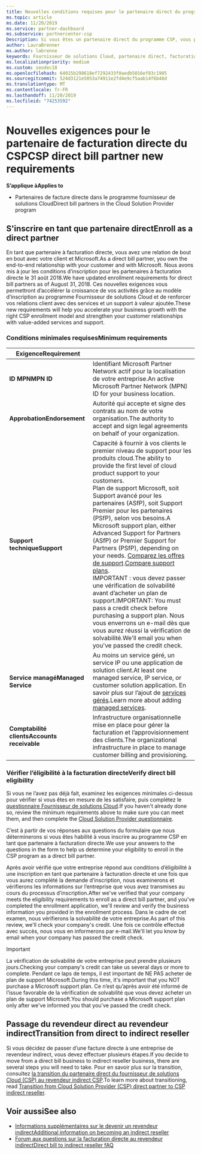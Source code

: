 ```yaml
---
title: Nouvelles conditions requises pour le partenaire direct du programme fournisseur de solutions Cloud | Espace partenaires
ms.topic: article
ms.date: 11/20/2019
ms.service: partner-dashboard
ms.subservice: partnercenter-csp
Description: Si vous êtes un partenaire direct du programme CSP, vous pouvez en savoir plus sur les conditions requises pour la prise en charge et les services, ainsi que sur la façon de les satisfaire.
author: LauraBrenner
ms.author: labrenne
keywords: Fournisseur de solutions Cloud, partenaire direct, facturation directe, conditions requises
ms.localizationpriority: medium
ms.custom: seodec18
ms.openlocfilehash: 64015b298618ef7292433f0aedb5016ef83c1905
ms.sourcegitcommit: 524d3121e5053a74911e2fd4e9cf5aab14f6b48d
ms.translationtype: MT
ms.contentlocale: fr-FR
ms.lasthandoff: 11/20/2019
ms.locfileid: "74253592"
---
```

# <a name="csp-direct-bill-partner-new-requirements"></a><span data-ttu-id="a2092-104">Nouvelles exigences pour le partenaire de facturation directe du CSP</span><span class="sxs-lookup"><span data-stu-id="a2092-104">CSP direct bill partner new requirements</span></span>

<span data-ttu-id="a2092-105">**S’applique à**</span><span class="sxs-lookup"><span data-stu-id="a2092-105">**Applies to**</span></span>

- <span data-ttu-id="a2092-106">Partenaires de facture directe dans le programme fournisseur de solutions Cloud</span><span class="sxs-lookup"><span data-stu-id="a2092-106">Direct bill partners in the Cloud Solution Provider program</span></span>

## <a name="enroll-as-a-direct-partner"></a><span data-ttu-id="a2092-107">S'inscrire en tant que partenaire direct</span><span class="sxs-lookup"><span data-stu-id="a2092-107">Enroll as a direct partner</span></span>

<span data-ttu-id="a2092-108">En tant que partenaire à facturation directe, vous avez une relation de bout en bout avec votre client et Microsoft.</span><span class="sxs-lookup"><span data-stu-id="a2092-108">As a direct bill partner, you own the end-to-end relationship with your customer and with Microsoft.</span></span> <span data-ttu-id="a2092-109">Nous avons mis à jour les conditions d’inscription pour les partenaires à facturation directe le 31 août 2018.</span><span class="sxs-lookup"><span data-stu-id="a2092-109">We have updated enrollment requirements for direct bill partners as of August 31, 2018.</span></span> <span data-ttu-id="a2092-110">Ces nouvelles exigences vous permettront d’accélérer la croissance de vos activités grâce au modèle d’inscription au programme Fournisseur de solutions Cloud et de renforcer vos relations client avec des services et un support à valeur ajoutée.</span><span class="sxs-lookup"><span data-stu-id="a2092-110">These new requirements will help you accelerate your business growth with the right CSP enrollment model and strengthen your customer relationships with value-added services and support.</span></span>

### <a name="minimum-requirements"></a><span data-ttu-id="a2092-111">Conditions minimales requises</span><span class="sxs-lookup"><span data-stu-id="a2092-111">Minimum requirements</span></span>

|<span data-ttu-id="a2092-112">**Exigence**</span><span class="sxs-lookup"><span data-stu-id="a2092-112">**Requirement**</span></span>|                             |
|--------------------------------|--------------------------------------------------------------|
|<span data-ttu-id="a2092-113">**ID MPN**</span><span class="sxs-lookup"><span data-stu-id="a2092-113">**MPN ID**</span></span>   |<span data-ttu-id="a2092-114">Identifiant Microsoft Partner Network actif pour la localisation de votre entreprise.</span><span class="sxs-lookup"><span data-stu-id="a2092-114">An active Microsoft Partner Network (MPN) ID for your business location.</span></span>    |
|<span data-ttu-id="a2092-115">**Approbation**</span><span class="sxs-lookup"><span data-stu-id="a2092-115">**Endorsement**</span></span>   |<span data-ttu-id="a2092-116">Autorité qui accepte et signe des contrats au nom de votre organisation.</span><span class="sxs-lookup"><span data-stu-id="a2092-116">The authority to accept and sign legal agreements on behalf of your organization.</span></span>|
|<span data-ttu-id="a2092-117">**Support technique**</span><span class="sxs-lookup"><span data-stu-id="a2092-117">**Support**</span></span>   |<span data-ttu-id="a2092-118">Capacité à fournir à vos clients le premier niveau de support pour les produits cloud.</span><span class="sxs-lookup"><span data-stu-id="a2092-118">The ability to provide the first level of cloud product support to your customers.</span></span> <br><span data-ttu-id="a2092-119">Plan de support Microsoft, soit Support avancé pour les partenaires (ASfP), soit Support Premier pour les partenaires (PSfP), selon vos besoins.</span><span class="sxs-lookup"><span data-stu-id="a2092-119">A Microsoft support plan, either Advanced Support for Partners (ASfP) or Premier Support for Partners (PSfP), depending on your needs.</span></span> <span data-ttu-id="a2092-120">[Comparez les offres de support](https://partner.microsoft.com/support/partnersupport).</span><span class="sxs-lookup"><span data-stu-id="a2092-120">[Compare support plans](https://partner.microsoft.com/support/partnersupport).</span></span><br> <span data-ttu-id="a2092-121">IMPORTANT : vous devez passer une vérification de solvabilité avant d’acheter un plan de support.</span><span class="sxs-lookup"><span data-stu-id="a2092-121">IMPORTANT: You must pass a credit check before purchasing a support plan.</span></span> <span data-ttu-id="a2092-122">Nous vous enverrons un e-mail dès que vous aurez réussi la vérification de solvabilité.</span><span class="sxs-lookup"><span data-stu-id="a2092-122">We'll email you when you've passed the credit check.</span></span> |
|<span data-ttu-id="a2092-123">**Service managé**</span><span class="sxs-lookup"><span data-stu-id="a2092-123">**Managed Service**</span></span>   |<span data-ttu-id="a2092-124">Au moins un service géré, un service IP ou une application de solution client.</span><span class="sxs-lookup"><span data-stu-id="a2092-124">At least one managed service, IP service, or customer solution application.</span></span> <span data-ttu-id="a2092-125">En savoir plus sur l’ajout de [services gérés](https://partner.microsoft.com/business-opportunities/managed-services-provider).</span><span class="sxs-lookup"><span data-stu-id="a2092-125">Learn more about adding [managed services](https://partner.microsoft.com/business-opportunities/managed-services-provider).</span></span>|
|<span data-ttu-id="a2092-126">**Comptabilité clients**</span><span class="sxs-lookup"><span data-stu-id="a2092-126">**Accounts receivable**</span></span> |<span data-ttu-id="a2092-127">Infrastructure organisationnelle mise en place pour gérer la facturation et l’approvisionnement des clients.</span><span class="sxs-lookup"><span data-stu-id="a2092-127">The organizational infrastructure in place to manage customer billing and provisioning.</span></span>

### <a name="verify-direct-bill-eligibility"></a><span data-ttu-id="a2092-128">Vérifier l’éligibilité à la facturation directe</span><span class="sxs-lookup"><span data-stu-id="a2092-128">Verify direct bill eligibility</span></span>

<span data-ttu-id="a2092-129">Si vous ne l’avez pas déjà fait, examinez les exigences minimales ci-dessus pour vérifier si vous êtes en mesure de les satisfaire, puis complétez le [questionnaire Fournisseur de solutions Cloud](https://partner.microsoft.com/cloud-solution-provider/assessment).</span><span class="sxs-lookup"><span data-stu-id="a2092-129">If you haven't already done so, review the minimum requirements above to make sure you can meet them, and then complete the [Cloud Solution Provider questionnaire](https://partner.microsoft.com/cloud-solution-provider/assessment).</span></span>

<span data-ttu-id="a2092-130">C’est à partir de vos réponses aux questions du formulaire que nous déterminerons si vous êtes habilité à vous inscrire au programme CSP en tant que partenaire à facturation directe.</span><span class="sxs-lookup"><span data-stu-id="a2092-130">We use your answers to the questions in the form to help us determine your eligibility to enroll in the CSP program as a direct bill partner.</span></span>

<span data-ttu-id="a2092-131">Après avoir vérifié que votre entreprise répond aux conditions d’éligibilité à une inscription en tant que partenaire à facturation directe et une fois que vous aurez complété la demande d’inscription, nous examinerons et vérifierons les informations sur l’entreprise que vous avez transmises au cours du processus d’inscription.</span><span class="sxs-lookup"><span data-stu-id="a2092-131">After we've verified that your company meets the eligibility requirements to enroll as a direct bill partner, and you've completed the enrollment application, we'll review and verify the business information you provided in the enrollment process.</span></span> <span data-ttu-id="a2092-132">Dans le cadre de cet examen, nous vérifierons la solvabilité de votre entreprise.</span><span class="sxs-lookup"><span data-stu-id="a2092-132">As part of this review, we'll check your company's credit.</span></span> <span data-ttu-id="a2092-133">Une fois ce contrôle effectué avec succès, nous vous en informerons par e-mail.</span><span class="sxs-lookup"><span data-stu-id="a2092-133">We'll let you know by email when your company has passed the credit check.</span></span>

>[!IMPORTANT]
><span data-ttu-id="a2092-134">La vérification de solvabilité de votre entreprise peut prendre plusieurs jours.</span><span class="sxs-lookup"><span data-stu-id="a2092-134">Checking your company's credit can take us several days or more to complete.</span></span> <span data-ttu-id="a2092-135">Pendant ce laps de temps, il est important de NE PAS acheter de plan de support Microsoft.</span><span class="sxs-lookup"><span data-stu-id="a2092-135">During this time, it's important that you NOT purchase a Microsoft support plan.</span></span> <span data-ttu-id="a2092-136">Ce n’est qu’après avoir été informé de l’issue favorable de la vérification de solvabilité que vous devez acheter un plan de support Microsoft.</span><span class="sxs-lookup"><span data-stu-id="a2092-136">You should purchase a Microsoft support plan only after we've informed you that you've passed the credit check.</span></span>

## <a name="transition-from-direct-to-indirect-reseller"></a><span data-ttu-id="a2092-137">Passage du revendeur direct au revendeur indirect</span><span class="sxs-lookup"><span data-stu-id="a2092-137">Transition from direct to indirect reseller</span></span>

<span data-ttu-id="a2092-138">Si vous décidez de passer d’une facture directe à une entreprise de revendeur indirect, vous devez effectuer plusieurs étapes.</span><span class="sxs-lookup"><span data-stu-id="a2092-138">If you decide to move from a direct bill business to indirect reseller business, there are several steps you will need to take.</span></span> <span data-ttu-id="a2092-139">Pour en savoir plus sur la transition, consultez [la transition du partenaire direct du fournisseur de solutions Cloud (CSP) au revendeur indirect CSP](transition-direct-to-indirect.md).</span><span class="sxs-lookup"><span data-stu-id="a2092-139">To learn more about transitioning, read [Transition from Cloud Solution Provider (CSP) direct partner to CSP indirect reseller](transition-direct-to-indirect.md).</span></span> 

## <a name="see-also"></a><span data-ttu-id="a2092-140">Voir aussi</span><span class="sxs-lookup"><span data-stu-id="a2092-140">See also</span></span>

- [<span data-ttu-id="a2092-141">Informations supplémentaires sur le devenir un revendeur indirect</span><span class="sxs-lookup"><span data-stu-id="a2092-141">Additional information on becoming an indirect reseller</span></span>](https://assetsprod.microsoft.com/csp-directbill-to-indirect-transition.pdf)
- [<span data-ttu-id="a2092-142">Forum aux questions sur la facturation directe au revendeur indirect</span><span class="sxs-lookup"><span data-stu-id="a2092-142">Direct bill to indirect reseller fAQ</span></span>](https://assetsprod.microsoft.com/mpn/direct-bill-partner-faq.pdf)
